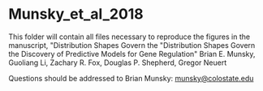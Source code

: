 # Munsky_et_al_2018
This folder will contain all files necessary to reproduce the figures in the manuscript, "Distribution Shapes Govern the "Distribution Shapes Govern the Discovery of Predictive Models for Gene Regulation" 
Brian E. Munsky, Guoliang Li, Zachary R. Fox, Douglas P. Shepherd, Gregor Neuert

Questions should be addressed to Brian Munsky: munsky@colostate.edu


